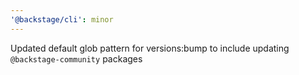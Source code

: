 ```yaml
---
'@backstage/cli': minor
---
```


Updated default glob pattern for versions:bump to include updating `@backstage-community` packages
